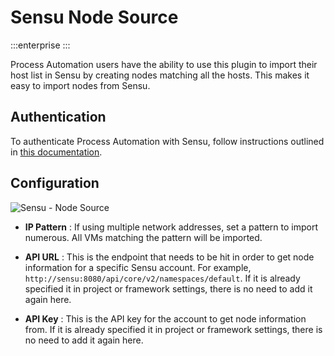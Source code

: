 # Sensu Node Source

:::enterprise
:::

Process Automation users have the ability to use this plugin to import their host list in Sensu by creating nodes matching all the hosts. This makes it easy to import nodes from Sensu.

## Authentication

To authenticate Process Automation with Sensu, follow instructions outlined in [this documentation](/docs/manual/plugins/sensu-plugins-overview.md).

## Configuration

![Sensu - Node Source](~@assets/img/sensu-node-source.png)

- **IP Pattern**
: If using multiple network addresses, set a pattern to import numerous. All VMs matching the pattern will be imported.

- **API URL**
: This is the endpoint that needs to be hit in order to get node information for a specific Sensu account. For example, `http://sensu:8080/api/core/v2/namespaces/default`. If it is already specified it in project or framework settings, there is no need to add it again here.

- **API Key**
: This is the API key for the account to get node information from. If it is already specified it in project or framework settings, there is no need to add it again here.
